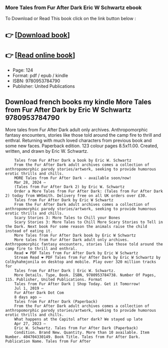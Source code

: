 ### More Tales from Fur After Dark Eric W Schwartz ebook

To Download or Read This book click on the link button below :

## 👉  [**[Download book](http://filesbooks.info/download.php?group=book&from=github.com&id=706999&lnk=1063 "Download book")**]

## 👉  [**[Read online book](http://filesbooks.info/download.php?group=book&from=github.com&id=706999&lnk=1063 "Read online book")**]


* Page: 124
* Format: pdf / epub / kindle
* ISBN: 9780953784790
* Publisher: United Publications



## Download french books my kindle More Tales from Fur After Dark by Eric W Schwartz 9780953784790



More tales from Fur After Dark adult only archives. Anthropomorphic fantasy encounters, stories like those told around the camp fire to thrill and enthral. Returning with much loved characters from previous book and some new faces. Paperback edition. 123 colour pages 8.5x11.00. Created, written, and drawn by Eric W. Schwartz.


        Tales from Fur After Dark a book by Eric W. Schwartz
        From the Fur After Dark adult archives comes a collection of anthropomorphic parody stories/artwork, seeking to provide humorous erotic thrills and chills.
        MORE Tales from Fur After Dark - available soon/now!
        Mar 28, 2024 —
        (Tales from Fur After Dark 2) by Eric W. Schwartz
        Order a More Tales from Fur After Dark: (Tales from Fur After Dark 2) today from WHSmith. Delivery free on all UK orders over £30.
        Tales from Fur After Dark by Eric W Schwartz
        From the Fur After Dark adult archives comes a collection of anthropomorphic parody stories/artwork, seeking to provide humorous erotic thrills and chills.
        Scary Stories 3: More Tales to Chill your Bones
        Scary Stories 3: More Tales to Chill More Scary Stories to Tell in the Dark. Next book For some reason the animals raise the child instead of eating it.
        More Tales from Fur After Dark book by Eric W Schwartz
        More tales from Fur After Dark adult only archives. Anthropomorphic fantasy encounters, stories like those told around the camp fire to thrill and enthral.
        Read ❤️ PDF Tales from Fur After Dark by Eric W Schwartz
        Stream Read ❤️ PDF Tales from Fur After Dark by Eric W Schwartz by Colbyhahmjonila on desktop and mobile. Play over 320 million tracks for 
        Tales from Fur After Dark | Eric W. Schwartz.
        More Details. Type, Book. ISBN, 9780953784738. Number Of Pages, 115. Publisher, United Publications. Format 
        Tales from Fur After Dark | Shop Today. Get it Tomorrow!
        Jul 1, 2019 —
        Fur After Dark Dot Com
        8 days ago —
        Tales from Fur After Dark (Paperback)
        From the Fur After Dark adult archives comes a collection of anthropomorphic parody stories/artwork, seeking to provide humorous erotic thrills and chills.
        What happens at the Capitol after dark? We stayed up late
        Apr 27, 2023 —
        Eric W. Schwartz. Tales from Fur After Dark (Paperback)
        Condition. Brand New. Quantity. More than 10 available. Item Number. 404704330149. Book Title. Tales from Fur After Dark. Publication Name. Tales from Fur After 
    




